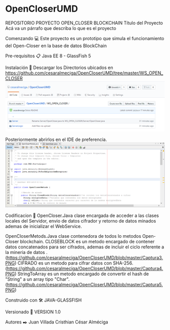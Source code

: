 # OpenCloserUMD
REPOSITORIO PROYECTO OPEN_CLOSER BLOCKCHAIN 
Título del Proyecto
Acá va un párrafo que describa lo que es el proyecto

Comenzando 💻
Este proyecto es un prototipo que simula el funcionamiento del Open-Closer en la base de datos BlockChain

Pre-requisitos 📋
Java EE 8 - GlassFish 5

Instalación 🔧
Descargar los Directorios ubicados en https://github.com/cesaralmeciga/OpenCloserUMD/tree/master/WS_OPEN_CLOSER
![IMAGEN REPOSITORIO](https://github.com/cesaralmeciga/OpenCloserUMD/blob/master/Captura1.PNG)

Posteriormente abrirlos en el IDE de preferencia.
![IMAGEN IDE](https://github.com/cesaralmeciga/OpenCloserUMD/blob/master/Captura2.PNG)

Codificacion 📖
OpenCloser.Java
clase encargada de acceder a las clases locales del Servidor, envio de datos cifrador y retorno de datos minados ademas de inicializar el WebService.

OpenCloserMetods.Java
clase contenedora de todos lo metodos Open-Closer blockchain.
CLOSEBLOCK es un metodo encargado de contener datos concatenados para ser cifrados, ademas de incluir el ciclo referente a la mineria de datos .
(https://github.com/cesaralmeciga/OpenCloserUMD/blob/master/Captura3.PNG)
CIFRADO es un metodo para cifrar datos con SHA-256.
(https://github.com/cesaralmeciga/OpenCloserUMD/blob/master/Captura4.PNG)
StringToArray es un metodo encargado de convertir el hash de "String" a un array tipo "Char".
(https://github.com/cesaralmeciga/OpenCloserUMD/blob/master/Captura5.PNG)



Construido con 🛠️
JAVA-GLASSFISH

Versionado 📌
VERSION 1.0

Autores ✒️
Juan Villada
Cristhian
César Alméciga


